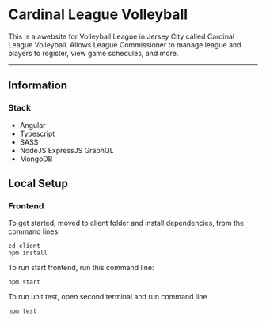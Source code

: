 # Cardinal League Volleyball 

This is a awebsite for Volleyball League in Jersey City called Cardinal League Volleyball. Allows League Commissioner to manage league and players to register, view game schedules, and more. 

---

## Information

### Stack
* Angular
* Typescript
* SASS
* NodeJS ExpressJS GraphQL
* MongoDB

## Local Setup

### Frontend 
To get started, moved to client folder and install dependencies, from the command lines: 

```Shell
cd client
npm install
```

To run start frontend, run this command line: 

```Shell
npm start
```

To run unit test, open second terminal and run command line 

```Shell 
npm test
```